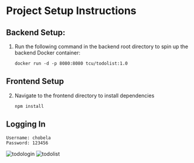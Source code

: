# Project Setup Instructions

## Backend Setup:
1. Run the following command in the backend root directory to spin up the backend Docker container:
   ```
   docker run -d -p 8080:8080 tcu/todolist:1.0
## Frontend Setup
2. Navigate to the frontend directory to install dependencies
   ```
   npm install

## Logging In
  ```
  Username: chobela
  Password: 123456

  ```
  ![todologin](https://github.com/chobela/todolist/assets/16720694/9e8c78b3-b266-4fbe-baef-f76f9989439f)
  ![todolist](https://github.com/chobela/todolist/assets/16720694/fe4d3d0e-71cf-41e6-8aea-0236e10379f4)


